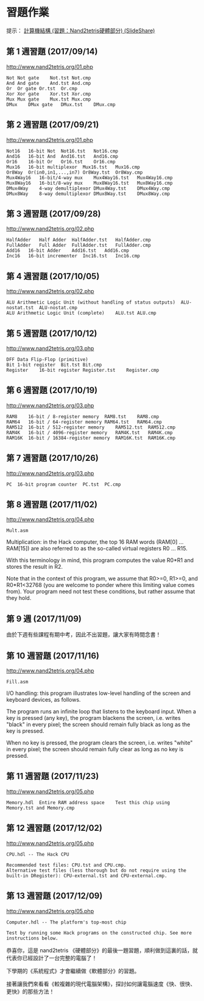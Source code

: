 # 習題作業

提示： [計算機結構 (習題：Nand2tetris硬體部分) (SlideShare)](https://www.slideshare.net/ccckmit/nand2tetris-79925285)

## 第 1 週習題 (2017/09/14)

http://www.nand2tetris.org/01.php

```
Not	Not gate	Not.tst	Not.cmp
And	And gate	And.tst	And.cmp
Or	Or gate	Or.tst	Or.cmp
Xor	Xor gate	Xor.tst	Xor.cmp
Mux	Mux gate	Mux.tst	Mux.cmp
DMux	DMux gate	DMux.tst	DMux.cmp
```

## 第 2 週習題 (2017/09/21)

http://www.nand2tetris.org/01.php

```
Not16	16-bit Not	Not16.tst	Not16.cmp
And16	16-bit And	And16.tst	And16.cmp
Or16	16-bit Or	Or16.tst	Or16.cmp
Mux16	16-bit multiplexor	Mux16.tst	Mux16.cmp
Or8Way	Or(in0,in1,...,in7)	Or8Way.tst	Or8Way.cmp
Mux4Way16	16-bit/4-way mux	Mux4Way16.tst	Mux4Way16.cmp
Mux8Way16	16-bit/8-way mux	Mux8Way16.tst	Mux8Way16.cmp
DMux4Way	4-way demultiplexor	DMux4Way.tst	DMux4Way.cmp
DMux8Way	8-way demultiplexor	DMux8Way.tst	DMux8Way.cmp
```

## 第 3 週習題 (2017/09/28)

http://www.nand2tetris.org/02.php

```
HalfAdder	Half Adder	HalfAdder.tst	HalfAdder.cmp
FullAdder	Full Adder	FullAdder.tst	FullAdder.cmp
Add16	16-bit Adder	Add16.tst	Add16.cmp
Inc16	16-bit incrementer	Inc16.tst	Inc16.cmp
```

## 第 4 週習題 (2017/10/05)

http://www.nand2tetris.org/02.php

```
ALU	Arithmetic Logic Unit (without handling of status outputs)	ALU-nostat.tst	ALU-nostat.cmp
ALU	Arithmetic Logic Unit (complete)	ALU.tst	ALU.cmp
```

## 第 5 週習題 (2017/10/12)

http://www.nand2tetris.org/03.php

```
DFF	Data Flip-Flop (primitive)		
Bit	1-bit register	Bit.tst	Bit.cmp
Register	16-bit register	Register.tst	Register.cmp
```

## 第 6 週習題 (2017/10/19)

http://www.nand2tetris.org/03.php

```
RAM8	16-bit / 8-register memory	RAM8.tst	RAM8.cmp
RAM64	16-bit / 64-register memory	RAM64.tst	RAM64.cmp
RAM512	16-bit / 512-register memory	RAM512.tst	RAM512.cmp
RAM4K	16-bit / 4096-register memory	RAM4K.tst	RAM4K.cmp
RAM16K	16-bit / 16384-register memory	RAM16K.tst	RAM16K.cmp
```

## 第 7 週習題 (2017/10/26)

http://www.nand2tetris.org/03.php

```
PC	16-bit program counter	PC.tst	PC.cmp
```

## 第 8 週習題 (2017/11/02)

http://www.nand2tetris.org/04.php

```
Mult.asm
```

Multiplication: in the Hack computer, the top 16 RAM words (RAM[0] ... RAM[15]) are also referred to as the so-called virtual registers R0 ... R15. 

With this terminology in mind, this program computes the value R0*R1 and stores the result in R2.

Note that in the context of this program, we assume that R0>=0, R1>=0, and R0*R1<32768 (you are welcome to ponder where this limiting value comes from). Your program need not test these conditions, but rather assume that they hold.

## 第 9 週 (2017/11/09)

由於下週有些課程有期中考，因此不出習題，讓大家有時間念書！

## 第 10 週習題 (2017/11/16)

http://www.nand2tetris.org/04.php

```
Fill.asm
```

I/O handling: this program illustrates low-level handling of the screen and keyboard devices, as follows. 

The program runs an infinite loop that listens to the keyboard input. When a key is pressed (any key), the program blackens the screen, i.e. writes "black" in every pixel; the screen should remain fully black as long as the key is pressed. 

When no key is pressed, the program clears the screen, i.e. writes "white" in every pixel; the screen should remain fully clear as long as no key is pressed.


## 第 11 週習題 (2017/11/23)

http://www.nand2tetris.org/05.php

```
Memory.hdl	Entire RAM address space	Test this chip using Memory.tst and Memory.cmp
```

## 第 12 週習題 (2017/12/02)

http://www.nand2tetris.org/05.php

```
CPU.hdl	-- The Hack CPU

Recommended test files: CPU.tst and CPU.cmp. 
Alternative test files (less thorough but do not require using the built-in DRegister): CPU-external.tst and CPU-external.cmp.
```

## 第 13 週習題 (2017/12/09)

http://www.nand2tetris.org/05.php

```
Computer.hdl -- The platform's top-most chip

Test by running some Hack programs on the constructed chip. See more instructions below.
```

恭喜你，這是 nand2tetris 《硬體部分》的最後一題習題，順利做到這裏的話，就代表你已經設計了一台完整的電腦了！

下學期的《系統程式》才會繼續做《軟體部分》的習題。

接著讓我們來看看《較複雜的現代電腦架構》，探討如何讓電腦速度《快、很快、更快》的那些方法！


